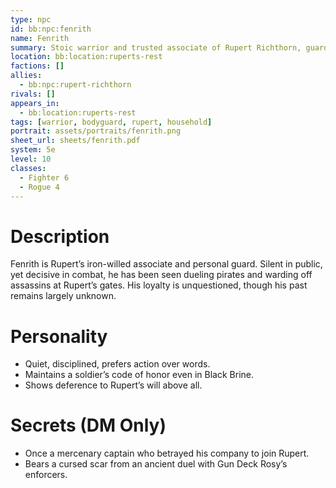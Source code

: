 ```yaml
---
type: npc
id: bb:npc:fenrith
name: Fenrith
summary: Stoic warrior and trusted associate of Rupert Richthorn, guardian of Rupert’s Rest.
location: bb:location:ruperts-rest
factions: []
allies:
  - bb:npc:rupert-richthorn
rivals: []
appears_in:
  - bb:location:ruperts-rest
tags: [warrior, bodyguard, rupert, household]
portrait: assets/portraits/fenrith.png
sheet_url: sheets/fenrith.pdf
system: 5e
level: 10
classes:
  - Fighter 6
  - Rogue 4
---
```



# Description
Fenrith is Rupert’s iron-willed associate and personal guard. Silent in public, yet decisive in combat, he has been seen dueling pirates and warding off assassins at Rupert’s gates. His loyalty is unquestioned, though his past remains largely unknown.

# Personality
- Quiet, disciplined, prefers action over words.  
- Maintains a soldier’s code of honor even in Black Brine.  
- Shows deference to Rupert’s will above all.  

# Secrets (DM Only)
- Once a mercenary captain who betrayed his company to join Rupert.  
- Bears a cursed scar from an ancient duel with Gun Deck Rosy’s enforcers.  
